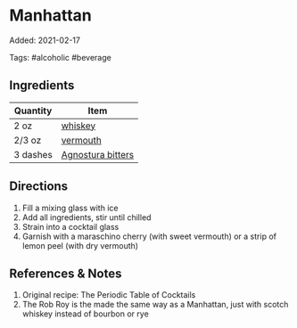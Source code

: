 # Manhattan

Added: 2021-02-17

Tags: #alcoholic #beverage

## Ingredients

| Quantity | Item                                                        |
| -------- | ----------------------------------------------------------- |
| 2 oz     | [whiskey](../_ingredients/whiskey.md)                       |
| 2/3 oz   | [vermouth](../_ingredients/vermouth.md)                     |
| 3 dashes | [Agnostura bitters](../_ingredients/agnostura%20bitters.md) |

## Directions

1. Fill a mixing glass with ice
2. Add all ingredients, stir until chilled
3. Strain into a cocktail glass
4. Garnish with a maraschino cherry (with sweet vermouth) or a strip of lemon peel (with dry vermouth)

## References & Notes

1. Original recipe: The Periodic Table of Cocktails
2. The Rob Roy is the made the same way as a Manhattan, just with scotch whiskey instead of bourbon or rye
